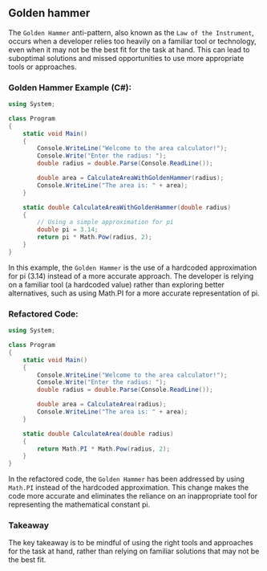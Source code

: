 ## Golden hammer
The `Golden Hammer` anti-pattern, also known as the `Law of the Instrument`, occurs when a developer relies too heavily on a familiar tool or technology, even when it may not be the best fit for the task at hand. This can lead to suboptimal solutions and missed opportunities to use more appropriate tools or approaches.
### Golden Hammer Example (C#):
```csharp
using System;

class Program
{
    static void Main()
    {
        Console.WriteLine("Welcome to the area calculator!");
        Console.Write("Enter the radius: ");
        double radius = double.Parse(Console.ReadLine());

        double area = CalculateAreaWithGoldenHammer(radius);
        Console.WriteLine("The area is: " + area);
    }

    static double CalculateAreaWithGoldenHammer(double radius)
    {
        // Using a simple approximation for pi
        double pi = 3.14;
        return pi * Math.Pow(radius, 2);
    }
}
```
In this example, the `Golden Hammer` is the use of a hardcoded approximation for pi (3.14) instead of a more accurate approach. The developer is relying on a familiar tool (a hardcoded value) rather than exploring better alternatives, such as using Math.PI for a more accurate representation of pi.
### Refactored Code:
```csharp
using System;

class Program
{
    static void Main()
    {
        Console.WriteLine("Welcome to the area calculator!");
        Console.Write("Enter the radius: ");
        double radius = double.Parse(Console.ReadLine());

        double area = CalculateArea(radius);
        Console.WriteLine("The area is: " + area);
    }

    static double CalculateArea(double radius)
    {
        return Math.PI * Math.Pow(radius, 2);
    }
}
```
In the refactored code, the `Golden Hammer` has been addressed by using `Math.PI` instead of the hardcoded approximation. This change makes the code more accurate and eliminates the reliance on an inappropriate tool for representing the mathematical constant pi.
### Takeaway
The key takeaway is to be mindful of using the right tools and approaches for the task at hand, rather than relying on familiar solutions that may not be the best fit.
